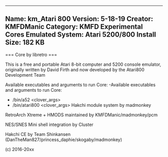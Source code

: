 -----------------------
Name: km_Atari 800
Version: 5-18-19
Creator: KMFDManic
Category: KMFD Experimental Cores
Emulated System: Atari 5200/800
Install Size: 182 KB
-----------------------
=== Core by libretro ===

This is a free and portable Atari 8-bit computer and 5200 console emulator, originally written by David Firth and now developed by the Atari800 Development Team

Available executables and arguments to run Core:
-Available executables and arguments to run Core:
- /bin/a52 <rom> <clover_args>
- /bin/atari800 <rom> <clover_args>
Hakchi module system by madmonkey

RetroArch Xtreme + HMODS maintained by KMFDManic/madmonkey/pcm

NES/SNES Mini shell integration by Cluster

Hakchi CE by Team Shinkansen (DanTheMan827/princess_daphie/skogaby/madmonkey)

(c) 2016-20xx
